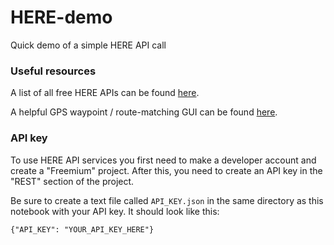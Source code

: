 # HERE-demo
Quick demo of a simple HERE API call

### Useful resources

A list of all free HERE APIs can be found [here](https://developer.here.com/develop/rest-apis).

A helpful GPS waypoint / route-matching GUI can be found [here](https://tcs.ext.here.com/examples/v3/rme_basic).

### API key

To use HERE API services you first need to make a developer account and create a "Freemium" project. After this, you need to create an API key in the "REST" section of the project.

Be sure to create a text file called `API_KEY.json` in the same directory as this notebook with your API key. It should look like this:
```
{"API_KEY": "YOUR_API_KEY_HERE"}
```
